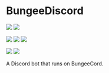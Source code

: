 # BungeeDiscord

[![](https://img.shields.io/jenkins/s/https/ci.prouser123.me/BungeeDiscord.svg?label=jenkins%20%7C%20stable%20build&logo=jenkins&logoColor=white&style=flat)](https://ci.prouser123.me/job/BungeeDiscord/)
[![](https://img.shields.io/jenkins/s/https/ci.prouser123.me/BungeeDiscord-DEV.svg?label=jenkins%20%7C%20dev%20build&logo=jenkins&logoColor=white&style=flat)](https://ci.prouser123.me/job/BungeeDiscord-DEV/)

[![](https://img.shields.io/spiget/downloads/63414.svg)](https://www.spigotmc.org/resources/bungeediscord.63414/)
[![](https://img.shields.io/bstats/servers/3771.svg)](https://bstats.org/plugin/bungeecord/BungeeDiscord)
[![](https://img.shields.io/bstats/players/3771.svg)](https://bstats.org/plugin/bungeecord/BungeeDiscord)

[![](https://img.shields.io/spiget/tested-versions/63414.svg)](https://www.spigotmc.org/resources/bungeediscord.63414/)
[![](https://img.shields.io/spiget/download-size/63414.svg)](https://www.spigotmc.org/resources/bungeediscord.63414/)

A Discord bot that runs on BungeeCord.
